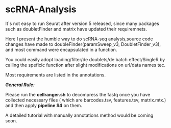 # scRNA-Analysis

It`s not easy to run Seurat after version 5 released, since many packages such as doubletFinder and matrix have updated their requiremnets.

Here I present the humble way to do scRNA-seq analysis,source code changes have made to doubleFinder(paramSweep_v3, DoubletFinder_v3), and most command were encapsulated in a function.

You could easily adopt loading/filter/de doublets/de batch effect/SingleR by calling the speficic function after slight modifications on url/data names tec.

Most requirements are listed in the annotations.


***General Rule:***


Please run the **cellranger.sh** to decompress the fastq once you have collected necessary files ( which are barcodes.tsv, features.tsv, matrix.mtx.) and then apply **pipeline S4** on them.


A detailed tutorial with manually annotations method would be coming soon.
